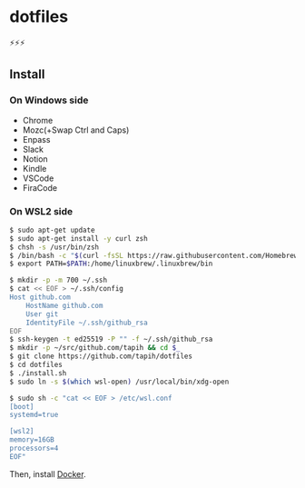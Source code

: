 # dotfiles

⚡⚡⚡

## Install

### On Windows side

- Chrome
- Mozc(+Swap Ctrl and Caps)
- Enpass
- Slack
- Notion
- Kindle
- VSCode
- FiraCode

### On WSL2 side

```sh
$ sudo apt-get update
$ sudo apt-get install -y curl zsh
$ chsh -s /usr/bin/zsh
$ /bin/bash -c "$(curl -fsSL https://raw.githubusercontent.com/Homebrew/install/master/install.sh)"
$ export PATH=$PATH:/home/linuxbrew/.linuxbrew/bin

$ mkdir -p -m 700 ~/.ssh
$ cat << EOF > ~/.ssh/config
Host github.com
    HostName github.com
    User git
    IdentityFile ~/.ssh/github_rsa
EOF
$ ssh-keygen -t ed25519 -P "" -f ~/.ssh/github_rsa
$ mkdir -p ~/src/github.com/tapih && cd $_
$ git clone https://github.com/tapih/dotfiles
$ cd dotfiles
$ ./install.sh
$ sudo ln -s $(which wsl-open) /usr/local/bin/xdg-open

$ sudo sh -c "cat << EOF > /etc/wsl.conf
[boot]
systemd=true

[wsl2]
memory=16GB
processors=4
EOF"
```

Then, install [Docker](https://docs.docker.com/engine/install/ubuntu/#install-using-the-repository).

